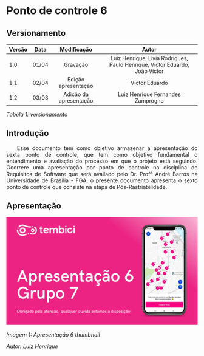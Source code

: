 # Ponto de controle 6

## Versionamento

| Versão | Data | Modificação | Autor |
|-|-|:-:|:-:|
| 1.0 | 01/04 | Gravação | Luiz Henrique, Livia Rodrigues, Paulo Henrique, Victor Eduardo, João Victor |
| 1.1 | 02/04 | Edição apresentação | Victor Eduardo |
| 1.2 | 03/03 | Adição da apresentação | Luiz Henrique Fernandes Zamprogno |

*Tabela 1: versionamento*

## Introdução

<p align="justify">&emsp;&emsp;Esse documento tem como objetivo armazenar a apresentação do sexta ponto de controle, que tem como objetivo fundamental o entendimento e avaliação do processo em que o projeto está seguindo. Ocorrere uma apresentação por ponto de controle na disciplina de Requisitos de Software que será avaliado pelo Dr. Profº André Barros na Universidade de Brasília - FGA, o presente documento apresenta o sexto ponto de controle que consiste na etapa de Pós-Rastriabilidade. </P>

## Apresentação

[![Apresentação 6](../assets/apresentacoes/AP6.png)](https://youtu.be/01n0l5DQv4A)

*Imagem 1: Apresentação 6 thumbnail*

*Autor: Luiz Henrique*